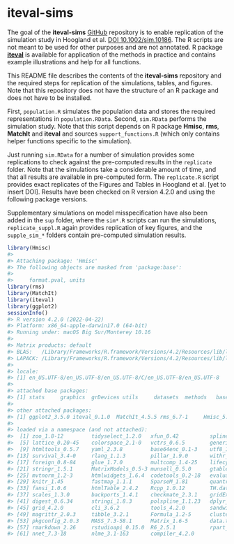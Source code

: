 
<!-- README.md is generated from README.Rmd. Please edit that file -->

# iteval-sims

<!-- badges: start -->
<!-- badges: end -->

The goal of the **iteval-sims** [GitHub](https://github.com/) repository
is to enable replication of the simulation study in Hoogland et
al. [DOI 10.1002/sim.10186](https://doi.org/10.1002/sim.10186). The R scripts are not meant to be used for
other purposes and are not annotated. R package
[**iteval**](https://github.com/jeroenhoogland/iteval) is available for
application of the methods in practice and contains example
illustrations and help for all functions.

This README file describes the contents of the **iteval-sims**
repository and the required steps for replication of the simulations,
tables, and figures. Note that this repository does not have the
structure of an R package and does not have to be installed.

First, `population.R` simulates the population data and stores the
required representations in `population.RData`. Second, `sim.RData`
performs the simulation study. Note that this script depends on R
package **Hmisc**, **rms**, **MatchIt** and **iteval** and sources
`support_functions.R` (which only contains helper functions specific to
the simulation).

Just running `sim.RData` for a number of simulation provides some
replications to check against the pre-computed results in the
`replicate` folder. Note that the simulations take a considerable amount
of time, and that all results are available in pre-computed form. The
`replicate.R` script provides exact replicates of the Figures and Tables
in Hoogland et al. \[yet to insert DOI\]. Results have been checked on R
version 4.2.0 and using the following package versions.

Supplementary simulations on model misspecification have also been added
in the `sup` folder, where the `sim*.R` scripts can run the simulations,
`replicate_suppl.R` again provides replication of key figures, and the
`supple_sim_*` folders contain pre-computed simulation results.

``` r
library(Hmisc)
#> 
#> Attaching package: 'Hmisc'
#> The following objects are masked from 'package:base':
#> 
#>     format.pval, units
library(rms)
library(MatchIt)
library(iteval)
library(ggplot2)
sessionInfo()
#> R version 4.2.0 (2022-04-22)
#> Platform: x86_64-apple-darwin17.0 (64-bit)
#> Running under: macOS Big Sur/Monterey 10.16
#> 
#> Matrix products: default
#> BLAS:   /Library/Frameworks/R.framework/Versions/4.2/Resources/lib/libRblas.0.dylib
#> LAPACK: /Library/Frameworks/R.framework/Versions/4.2/Resources/lib/libRlapack.dylib
#> 
#> locale:
#> [1] en_US.UTF-8/en_US.UTF-8/en_US.UTF-8/C/en_US.UTF-8/en_US.UTF-8
#> 
#> attached base packages:
#> [1] stats     graphics  grDevices utils     datasets  methods   base     
#> 
#> other attached packages:
#> [1] ggplot2_3.5.0 iteval_0.1.0  MatchIt_4.5.5 rms_6.7-1     Hmisc_5.1-1  
#> 
#> loaded via a namespace (and not attached):
#>  [1] zoo_1.8-12         tidyselect_1.2.0   xfun_0.42          splines_4.2.0     
#>  [5] lattice_0.20-45    colorspace_2.1-0   vctrs_0.6.5        generics_0.1.3    
#>  [9] htmltools_0.5.7    yaml_2.3.8         base64enc_0.1-3    utf8_1.2.4        
#> [13] survival_3.4-0     rlang_1.1.3        pillar_1.9.0       withr_3.0.0       
#> [17] foreign_0.8-84     glue_1.7.0         multcomp_1.4-25    lifecycle_1.0.4   
#> [21] stringr_1.5.1      MatrixModels_0.5-3 munsell_0.5.0      gtable_0.3.4      
#> [25] mvtnorm_1.2-3      htmlwidgets_1.6.4  codetools_0.2-18   evaluate_0.23     
#> [29] knitr_1.45         fastmap_1.1.1      SparseM_1.81       quantreg_5.97     
#> [33] fansi_1.0.6        htmlTable_2.4.2    Rcpp_1.0.12        TH.data_1.1-2     
#> [37] scales_1.3.0       backports_1.4.1    checkmate_2.3.1    gridExtra_2.3     
#> [41] digest_0.6.34      stringi_1.8.3      polspline_1.1.23   dplyr_1.1.4       
#> [45] grid_4.2.0         cli_3.6.2          tools_4.2.0        sandwich_3.1-0    
#> [49] magrittr_2.0.3     tibble_3.2.1       Formula_1.2-5      cluster_2.1.4     
#> [53] pkgconfig_2.0.3    MASS_7.3-58.1      Matrix_1.6-5       data.table_1.15.2 
#> [57] rmarkdown_2.26     rstudioapi_0.15.0  R6_2.5.1           rpart_4.1.19      
#> [61] nnet_7.3-18        nlme_3.1-163       compiler_4.2.0
```
